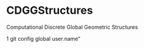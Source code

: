 # CDGGStructures
Computational Discrete Global Geometric Structures


1 git config global user.name“






